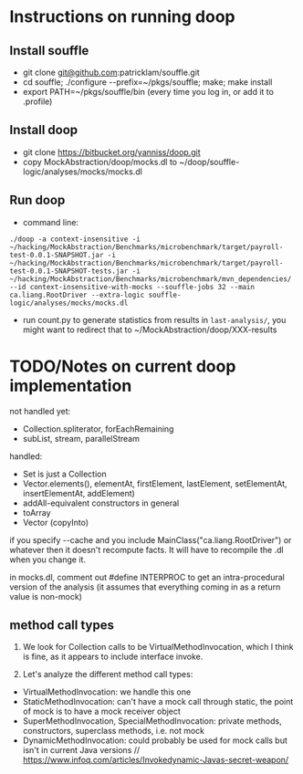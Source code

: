 # Instructions on running doop

## Install souffle

* git clone git@github.com:patricklam/souffle.git
* cd souffle; ./configure --prefix=~/pkgs/souffle; make; make install
* export PATH=~/pkgs/souffle/bin (every time you log in, or add it to .profile)

## Install doop
* git clone https://bitbucket.org/yanniss/doop.git
* copy MockAbstraction/doop/mocks.dl to ~/doop/souffle-logic/analyses/mocks/mocks.dl

## Run doop
* command line:

```./doop -a context-insensitive -i ~/hacking/MockAbstraction/Benchmarks/microbenchmark/target/payroll-test-0.0.1-SNAPSHOT.jar -i ~/hacking/MockAbstraction/Benchmarks/microbenchmark/target/payroll-test-0.0.1-SNAPSHOT-tests.jar -i ~/hacking/MockAbstraction/Benchmarks/microbenchmark/mvn_dependencies/ --id context-insensitive-with-mocks --souffle-jobs 32 --main ca.liang.RootDriver --extra-logic souffle-logic/analyses/mocks/mocks.dl```

* run count.py to generate statistics from results in `last-analysis/`, you might want to redirect that to ~/MockAbstraction/doop/XXX-results

# TODO/Notes on current doop implementation

not handled yet:
* Collection.spliterator, forEachRemaining
* subList, stream, parallelStream

handled:
* Set is just a Collection
* Vector.elements(), elementAt, firstElement, lastElement, setElementAt, insertElementAt, addElement)
* addAll-equivalent constructors in general
* toArray
* Vector (copyInto)

if you specify --cache and you include MainClass("ca.liang.RootDriver") or whatever then it doesn't recompute facts. It will have to recompile the .dl when you change it.

in mocks.dl, comment out #define INTERPROC to get an intra-procedural version of the analysis (it assumes that everything coming in as a return value is non-mock)

## method call types

1. We look for Collection calls to be VirtualMethodInvocation, which I think is fine, as it appears to include interface invoke.

2. Let's analyze the different method call types:
* VirtualMethodInvocation: we handle this one
* StaticMethodInvocation: can't have a mock call through static, the point of mock is to have a mock receiver object
* SuperMethodInvocation, SpecialMethodInvocation: private methods, constructors, superclass methods, i.e. not mock
* DynamicMethodInvocation: could probably be used for mock calls but isn't in current Java versions
// https://www.infoq.com/articles/Invokedynamic-Javas-secret-weapon/


